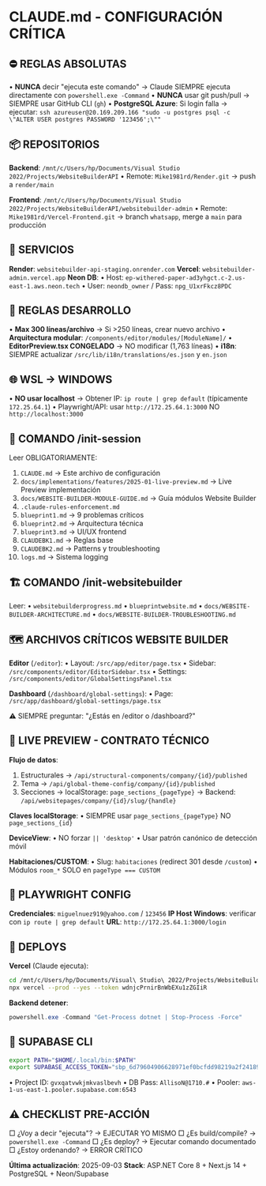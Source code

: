 # CLAUDE.md - CONFIGURACIÓN CRÍTICA

## ⛔ REGLAS ABSOLUTAS
• **NUNCA** decir "ejecuta este comando" → Claude SIEMPRE ejecuta directamente con `powershell.exe -Command`
• **NUNCA** usar git push/pull → SIEMPRE usar GitHub CLI (`gh`)
• **PostgreSQL Azure**: Si login falla → ejecutar: `ssh azureuser@20.169.209.166 "sudo -u postgres psql -c \"ALTER USER postgres PASSWORD '123456';\""`

## 📦 REPOSITORIOS
**Backend**: `/mnt/c/Users/hp/Documents/Visual Studio 2022/Projects/WebsiteBuilderAPI`
• Remote: `Mike1981rd/Render.git` → push a `render/main`

**Frontend**: `/mnt/c/Users/hp/Documents/Visual Studio 2022/Projects/WebsiteBuilderAPI/websitebuilder-admin`
• Remote: `Mike1981rd/Vercel-Frontend.git` → branch `whatsapp`, merge a `main` para producción

## 🔑 SERVICIOS
**Render**: `websitebuilder-api-staging.onrender.com`
**Vercel**: `websitebuilder-admin.vercel.app`
**Neon DB**: 
• Host: `ep-withered-paper-ad3yhgct.c-2.us-east-1.aws.neon.tech`
• User: `neondb_owner` / Pass: `npg_U1xrFkcz8PDC`

## 🛑 REGLAS DESARROLLO
• **Max 300 líneas/archivo** → Si >250 líneas, crear nuevo archivo
• **Arquitectura modular**: `/components/editor/modules/[ModuleName]/`
• **EditorPreview.tsx CONGELADO** → NO modificar (1,763 líneas)
• **i18n**: SIEMPRE actualizar `/src/lib/i18n/translations/es.json` y `en.json`

## 🌐 WSL → WINDOWS
• **NO usar localhost** → Obtener IP: `ip route | grep default` (típicamente `172.25.64.1`)
• Playwright/API: usar `http://172.25.64.1:3000` NO `http://localhost:3000`

## 🎯 COMANDO /init-session
Leer OBLIGATORIAMENTE:
1. `CLAUDE.md` → Este archivo de configuración
2. `docs/implementations/features/2025-01-live-preview.md` → Live Preview implementación
3. `docs/WEBSITE-BUILDER-MODULE-GUIDE.md` → Guía módulos Website Builder
4. `.claude-rules-enforcement.md`
5. `blueprint1.md` → 9 problemas críticos
6. `blueprint2.md` → Arquitectura técnica
7. `blueprint3.md` → UI/UX frontend
8. `CLAUDEBK1.md` → Reglas base
9. `CLAUDEBK2.md` → Patterns y troubleshooting
10. `logs.md` → Sistema logging

## 🏗️ COMANDO /init-websitebuilder
Leer:
• `websitebuilderprogress.md`
• `blueprintwebsite.md`
• `docs/WEBSITE-BUILDER-ARCHITECTURE.md`
• `docs/WEBSITE-BUILDER-TROUBLESHOOTING.md`

## 🗺️ ARCHIVOS CRÍTICOS WEBSITE BUILDER

**Editor** (`/editor`):
• Layout: `/src/app/editor/page.tsx`
• Sidebar: `/src/components/editor/EditorSidebar.tsx`
• Settings: `/src/components/editor/GlobalSettingsPanel.tsx`

**Dashboard** (`/dashboard/global-settings`):
• Page: `/src/app/dashboard/global-settings/page.tsx`

⚠️ SIEMPRE preguntar: "¿Estás en /editor o /dashboard?"

## 📄 LIVE PREVIEW - CONTRATO TÉCNICO

**Flujo de datos**:
1. Estructurales → `/api/structural-components/company/{id}/published`
2. Tema → `/api/global-theme-config/company/{id}/published`
3. Secciones → localStorage: `page_sections_{pageType}` → Backend: `/api/websitepages/company/{id}/slug/{handle}`

**Claves localStorage**: 
• SIEMPRE usar `page_sections_{pageType}` NO `page_sections_{id}`

**DeviceView**:
• NO forzar `|| 'desktop'`
• Usar patrón canónico de detección móvil

**Habitaciones/CUSTOM**:
• Slug: `habitaciones` (redirect 301 desde `/custom`)
• Módulos `room_*` SOLO en `pageType === CUSTOM`

## 🔐 PLAYWRIGHT CONFIG
**Credenciales**: `miguelnuez919@yahoo.com` / `123456`
**IP Host Windows**: verificar con `ip route | grep default`
**URL**: `http://172.25.64.1:3000/login`

## 🚀 DEPLOYS

**Vercel** (Claude ejecuta):
```bash
cd /mnt/c/Users/hp/Documents/Visual\ Studio\ 2022/Projects/WebsiteBuilderAPI/websitebuilder-admin
npx vercel --prod --yes --token wdnjcPrnirBnWbEXu1zZGIiR
```

**Backend detener**:
```powershell
powershell.exe -Command "Get-Process dotnet | Stop-Process -Force"
```

## 🐘 SUPABASE CLI
```bash
export PATH="$HOME/.local/bin:$PATH"
export SUPABASE_ACCESS_TOKEN="sbp_6d79604906628971ef0bcfdd98219a2f2418972a"
```
• Project ID: `gvxqatvwkjmkvaslbevh`
• DB Pass: `AllisoN@1710.#`
• Pooler: `aws-1-us-east-1.pooler.supabase.com:6543`

## ⚠️ CHECKLIST PRE-ACCIÓN
□ ¿Voy a decir "ejecuta"? → EJECUTAR YO MISMO
□ ¿Es build/compile? → `powershell.exe -Command`
□ ¿Es deploy? → Ejecutar comando documentado
□ ¿Estoy ordenando? → ERROR CRÍTICO

**Última actualización**: 2025-09-03
**Stack**: ASP.NET Core 8 + Next.js 14 + PostgreSQL + Neon/Supabase